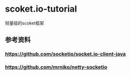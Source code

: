 # scoket.io-tutorial
轻量级的scoket框架

## 参考资料
### https://github.com/socketio/socket.io-client-java
### https://github.com/mrniko/netty-socketio
